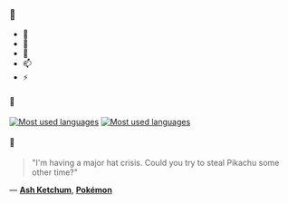 ### 👋

- 🔭
- 🌱
- 💬
- 📫
- ⚡

#### 🧏

[![Most used languages](https://github-readme-stats-aynah.vercel.app/api/top-langs/?username=aynh&theme=solarized-dark&langs_count=6&layout=compact&hide_title=true)](https://github.com/anuraghazra/github-readme-stats#gh-dark-mode-only)
[![Most used languages](https://github-readme-stats-aynah.vercel.app/api/top-langs/?username=aynh&theme=solarized-light&langs_count=6&layout=compact&hide_title=true)](https://github.com/anuraghazra/github-readme-stats#gh-light-mode-only)

#### 💬

> "I'm having a major hat crisis. Could you try to steal Pikachu some other time?"

&mdash; [**Ash Ketchum**](https://myanimelist.net/character.php?q=Ash%20Ketchum&cat=character), [**Pokémon**](https://myanimelist.net/search/all?q=Pok%C3%A9mon&cat=all)
